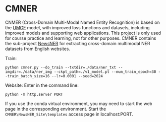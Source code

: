 # CMNER

CNMER (Cross-Domain Multi-Modal Named Entity Recognition) is based on the [UMGF](https://github.com/TransformersWsz/UMGF) model, with improved loss functions and datasets, including improved models and supporting web applications. This project is only used for course practice and learning, not for other purposes.
CMNER contains the sub-project [NewsNER](https://github.com/HotCk-ProMax/NewsNER) for extracting cross-domain multimodal NER datasets from English websites.

Train:
```
python cmner.py --do_train --txtdir=./data/ner_txt --imgdir=./data/ner_img --ckpt_path=./v1_model.pt --num_train_epoch=30 --train_batch_size=16 --lr=0.0001 --seed=2024
```
Website:
Enter in the command line:
```
python -m http.server PORT
```
If you use the conda virtual environment, you may need to start the web page in the corresponding environment.
Start the ```CMNER\NewsNER_Site\templates``` access page in localhost:PORT.
